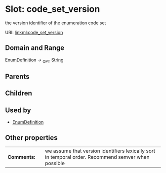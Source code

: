 
# Slot: code_set_version


the version identifier of the enumeration code set

URI: [linkml:code_set_version](https://w3id.org/linkml/code_set_version)


## Domain and Range

[EnumDefinition](EnumDefinition.md) ->  <sub>OPT</sub> [String](types/String.md)

## Parents


## Children


## Used by

 * [EnumDefinition](EnumDefinition.md)

## Other properties

|  |  |  |
| --- | --- | --- |
| **Comments:** | | we assume that version identifiers lexically sort in temporal order. Recommend semver when possible |

